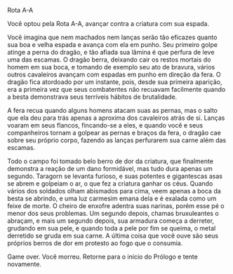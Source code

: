 Rota A-A 
 
Você optou pela Rota A-A, avançar contra a criatura com sua espada. 
 
Você imagina que nem machados nem lanças serão tão eficazes quanto sua boa e velha espada e avança com ela em punho. Seu primeiro golpe atinge a perna do dragão, e tão afiada sua lâmina é que perfura de leve uma das escamas. O dragão berra, deixando cair os restos mortais do homem em sua boca, e tomando de exemplo seu ato de bravura, vários outros cavaleiros avançam com espadas em punho em direção da fera. O dragão fica atordoado por um instante, pois, desde sua primeira aparição, era a primeira vez que seus combatentes não recuavam facilmente quando a besta demonstrava seus terríveis hábitos de brutalidade. 
 
A fera recua quando alguns homens atacam suas as pernas, mas o salto que ela deu para trás apenas a aproxima dos cavaleiros atrás de si. Lanças voaram em seus flancos, fincando-se a eles, e quando você e seus companheiros tornam a golpear as pernas e braços da fera, o dragão cae sobre seu próprio corpo, fazendo as lanças perfurarem sua carne além das escamas. 
 
Todo o campo foi tomado belo berro de dor da criatura, que finalmente demonstra a reação de um dano formidável, mas tudo dura apenas um segundo. Taragorn se levanta furioso, e suas potentes e gigantescas asas se abrem e golpeiam o ar, o que fez a criatura ganhar os céus. Quando vários dos soldados olham abismados para cima, veem apenas a boca da besta se abrindo, e uma luz carmesim emana dela e é exalada como um feixe de morte. O cheiro de enxofre adentra suas narinas, porém esse pé o menor dos seus problemas. Um segundo depois, chamas bruxuleantes o abraçam, e mais um segundo depois, sua armadura começa a derreter, grudando em sua pele, e quando toda a pele por fim se queima, o metal derretido se gruda em sua carne. A última coisa que você ouve são seus próprios berros de dor em protesto ao fogo que o consumia. 
 
Game over. Você morreu. Retorne para o início do Prólogo e tente novamente. 